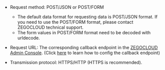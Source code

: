 - Request method: POST/JSON or POST/FORM

    <div class="mk-hint">

    - The default data format for requesting data is POST/JSON format. If you need to use the POST/FORM format, please contact ZEGOCLOUD technical support.
    - The form values in POST/FORM format need to be decoded with urldecode.
    </div>

- Request URL: The corresponding callback endpoint in the [ZEGOCLOUD Admin Console](https://console.zegocloud.com). 
(Click [here](!Server_Callbacks/Configuration_Instructions) to learn how to config the callback endpoint)

- Transmission protocol: HTTPS/HTTP (HTTPS is recommended).










